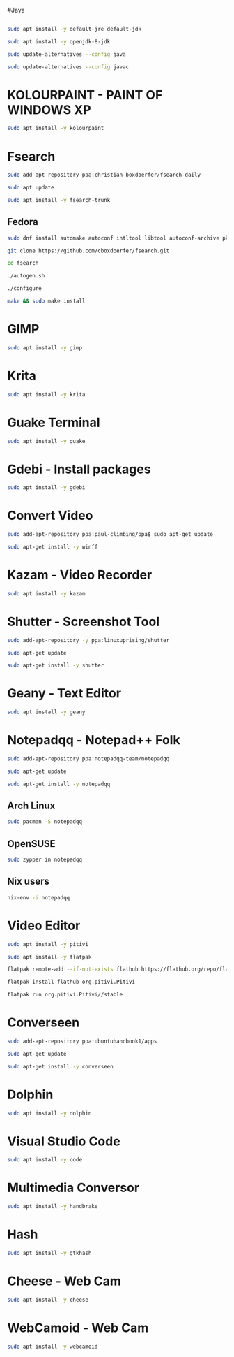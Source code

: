  
 #Java
 
 ~~~bash
 
sudo apt install -y default-jre default-jdk
 
sudo apt install -y openjdk-8-jdk

sudo update-alternatives --config java

sudo update-alternatives --config javac

 ~~~
 
 # KOLOURPAINT - PAINT OF WINDOWS XP
 
 ~~~bash
 sudo apt install -y kolourpaint
 ~~~
 
 # Fsearch 
 
 ~~~bash
 sudo add-apt-repository ppa:christian-boxdoerfer/fsearch-daily
 
 sudo apt update 
 
 sudo apt install -y fsearch-trunk
 ~~~
 
 ## Fedora
 
 ~~~bash
 sudo dnf install automake autoconf intltool libtool autoconf-archive pkgconfig glib2-devel gtk3-devel
 
 git clone https://github.com/cboxdoerfer/fsearch.git
 
 cd fsearch
 
 ./autogen.sh
 
 ./configure
 
 make && sudo make install
 ~~~
 
 # GIMP
 ~~~bash
 sudo apt install -y gimp
 ~~~
 
 # Krita
 ~~~bash
 sudo apt install -y krita
 ~~~
 
 # Guake Terminal
 ~~~bash
 sudo apt install -y guake
 ~~~
 
 # Gdebi - Install packages
 
 ~~~bash
 sudo apt install -y gdebi
 ~~~
 
 # Convert Video
 ~~~bash
 sudo add-apt-repository ppa:paul-climbing/ppa$ sudo apt-get update
 
 sudo apt-get install -y winff
 ~~~
 
 # Kazam - Video Recorder
 ~~~bash
 sudo apt install -y kazam
 ~~~
 
 # Shutter - Screenshot Tool
 ~~~bash
 sudo add-apt-repository -y ppa:linuxuprising/shutter
 
 sudo apt-get update
 
 sudo apt-get install -y shutter 
 ~~~
 
 # Geany - Text Editor
 ~~~bash
 sudo apt install -y geany
 ~~~
 
 # Notepadqq - Notepad++ Folk
 ~~~bash
 sudo add-apt-repository ppa:notepadqq-team/notepadqq

 sudo apt-get update

 sudo apt-get install -y notepadqq
 ~~~

 ## Arch Linux
 ~~~bash
 sudo pacman -S notepadqq
 ~~~
 
 ## OpenSUSE
 ~~~bash
 sudo zypper in notepadqq
 ~~~
 
 ## Nix users
 ~~~bash
 nix-env -i notepadqq
 ~~~
 
 # Video Editor
 ~~~bash
 sudo apt install -y pitivi
 
 sudo apt install -y flatpak
 
 flatpak remote-add --if-not-exists flathub https://flathub.org/repo/flathub.flatpakrepo
 
 flatpak install flathub org.pitivi.Pitivi
 
 flatpak run org.pitivi.Pitivi//stable
 ~~~
 
 # Converseen
 ~~~bash
 sudo add-apt-repository ppa:ubuntuhandbook1/apps
 
 sudo apt-get update
 
 sudo apt-get install -y converseen
 ~~~
 
 # Dolphin
 ~~~bash
 sudo apt install -y dolphin
 ~~~
 
 # Visual Studio Code
 ~~~bash
 sudo apt install -y code
 ~~~
 
 # Multimedia Conversor
 ~~~bash
 sudo apt install -y handbrake
 ~~~
 
 # Hash
 ~~~bash
 sudo apt install -y gtkhash
 ~~~
 
 # Cheese - Web Cam
 ~~~bash
 sudo apt install -y cheese
 ~~~
 
 # WebCamoid - Web Cam
 ~~~bash
 sudo apt install -y webcamoid
 ~~~
